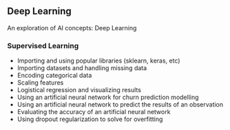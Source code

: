 ## Deep Learning

An exploration of AI concepts: Deep Learning

### Supervised Learning

- Importing and using popular libraries (sklearn, keras, etc)
- Importing datasets and handling missing data
- Encoding categorical data
- Scaling features
- Logistical regression and visualizing results
- Using an artificial neural network for churn prediction modelling
- Using an artificial neural network to predict the results of an observation
- Evaluating the accuracy of an artificial neural network
- Using dropout regularization to solve for overfitting
